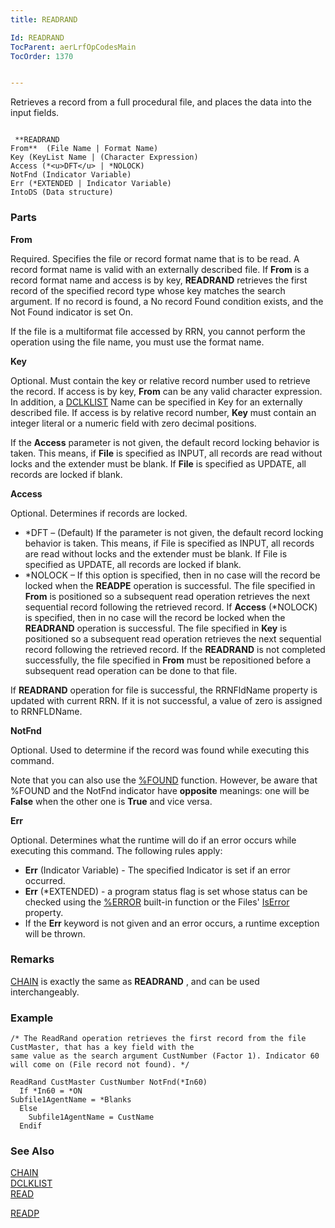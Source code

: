 ```yaml
---
title: READRAND

Id: READRAND
TocParent: aerLrfOpCodesMain
TocOrder: 1370


---
```


Retrieves a record from a full procedural file, and places the data into the input fields. 

```

 **READRAND
From**  (File Name | Format Name)
Key (KeyList Name | (Character Expression)
Access (*<u>DFT</u> | *NOLOCK)     
NotFnd (Indicator Variable) 
Err (*EXTENDED | Indicator Variable)
IntoDS (Data structure)  
```

### Parts

**From** 

Required. Specifies the file or record format name that is to be read. A record format name is valid with an externally described file. If **From** is a record format name and access is by key, **READRAND** retrieves the first record of the specified record type whose key matches the search argument. If no record is found, a No record Found condition exists, and the Not Found indicator is set On. 

If the file is a multiformat file accessed by RRN, you cannot perform the operation using the file name, you must use the format name.


**Key** 

Optional. Must contain the key or relative record number used to retrieve the record. If access is by key, **From** can be any valid character expression. In addition, a [DCLKLIST](DCLKLIST.html) Name can be specified in Key for an externally described file. If access is by relative record number, **Key** must contain an integer literal or a numeric field with zero decimal positions. 

If the **Access** parameter is not given, the default record locking behavior is taken. This means, if **File** is specified as INPUT, all records are read without locks and the extender must be blank. If **File** is specified as UPDATE, all records are locked if blank.


**Access** 

Optional. Determines if records are locked.

- *DFT – (Default) If the parameter is not given, the default record locking behavior is taken. This means, if File is specified as INPUT, all records are read without locks and the extender must be blank. If File is specified as UPDATE, all records are locked if blank.
- *NOLOCK – If this option is specified, then in no case will the record be locked when the **READPE** operation is successful. The file specified in **From** is positioned so a subsequent read operation retrieves the next sequential record following the retrieved record. If **Access** (*NOLOCK) is specified, then in no case will the record be locked when the **READRAND** operation is successful. The file specified in **Key** is positioned so a subsequent read operation retrieves the next sequential record following the retrieved record. If the **READRAND** is not completed successfully, the file specified in **From** must be repositioned before a subsequent read operation can be done to that file.

If **READRAND** operation for file is successful, the RRNFldName property is updated with current RRN. If it is not successful, a value of zero is assigned to RRNFLDName.


**NotFnd** 

Optional. Used to determine if the record was found while executing this command. 

Note that you can also use the [%FOUND](FOUND_Function.html) function. However, be aware that %FOUND and the NotFnd indicator have **opposite** meanings: one will be **False** when the other one is **True** and vice versa.


**Err** 

Optional. Determines what the runtime will do if an error occurs while executing this command. The following rules apply: 

- **Err** (Indicator Variable) - The specified Indicator is set if an error occurred.
- **Err** (*EXTENDED) - a program status flag is set whose status can be checked using the [%ERROR](ERROR_Function.html) built-in function or the Files' [IsError](IsErrorPropertyDbFileClass.html) property.
- If the **Err** keyword is not given and an error occurs, a runtime exception will be thrown.


### Remarks
[CHAIN](CHAIN.html) is exactly the same as **READRAND** , and can be used interchangeably. 

### Example

```
/* The ReadRand operation retrieves the first record from the file CustMaster, that has a key field with the
same value as the search argument CustNumber (Factor 1). Indicator 60 will come on (File record not found). */ 

ReadRand CustMaster CustNumber NotFnd(*In60)
  If *In60 = *ON
Subfile1AgentName = *Blanks
  Else
    Subfile1AgentName = CustName
  Endif 
```

### See Also
[CHAIN](CHAIN.html) <br /> <span> [DCLKLIST](DCLKLIST.html) <br /> </span> <span> [READ](READ.html)

[READP](READP.html) </span> 
